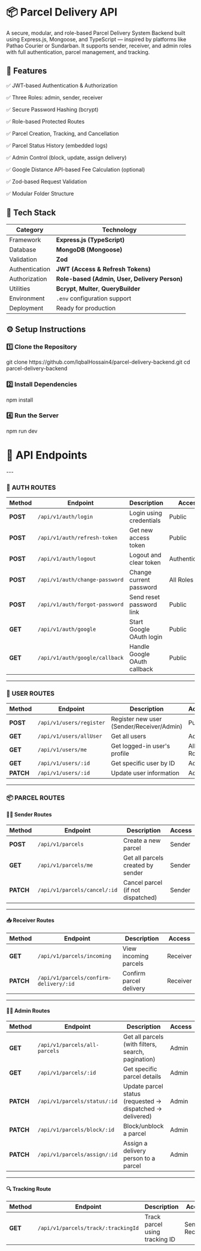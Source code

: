 <h1>📦 Parcel Delivery API</h1>
<p>A secure, modular, and role-based Parcel Delivery System Backend built using Express.js, Mongoose, and TypeScript — inspired by platforms like Pathao Courier or Sundarban.
It supports sender, receiver, and admin roles with full authentication, parcel management, and tracking.</p>
</hr>

<h2>🚀 Features</h2>
<p>✅ JWT-based Authentication & Authorization</p>
<p>✅ Three Roles: admin, sender, receiver</p>
<p>✅ Secure Password Hashing (bcrypt)</p>
<p>✅ Role-based Protected Routes</p>
<p>✅ Parcel Creation, Tracking, and Cancellation</p>
<p>✅ Parcel Status History (embedded logs)</p>
<p>✅ Admin Control (block, update, assign delivery)</p>
<p>✅ Google Distance API-based Fee Calculation (optional)</p>
<p>✅ Zod-based Request Validation</p>
<p>✅ Modular Folder Structure</p>
</hr>

<h2>🧱 Tech Stack</h2>

| Category | Technology |
|-----------|-------------|
| Framework | **Express.js (TypeScript)** |
| Database | **MongoDB (Mongoose)** |
| Validation | **Zod** |
| Authentication | **JWT (Access & Refresh Tokens)** |
| Authorization | **Role-based (Admin, User, Delivery Person)** |
| Utilities | **Bcrypt**, **Multer**, **QueryBuilder** |
| Environment | `.env` configuration support |
| Deployment | Ready for production |

</hr>

<h2>⚙️ Setup Instructions</h2>

<h3>1️⃣ Clone the Repository</h3>
git clone https://github.com/IqbalHossain4/parcel-delivery-backend.git
cd parcel-delivery-backend


<h3>2️⃣ Install Dependencies</h3>
npm install

<h3>4️⃣ Run the Server</h3>
npm run dev

</hr>

<h1>🧭 API Endpoints</h1>
---

### 🔐 **AUTH ROUTES**

| Method | Endpoint | Description | Access |
|--------|-----------|-------------|--------|
| **POST** | `/api/v1/auth/login` | Login using credentials | Public |
| **POST** | `/api/v1/auth/refresh-token` | Get new access token | Public |
| **POST** | `/api/v1/auth/logout` | Logout and clear token | Authenticated |
| **POST** | `/api/v1/auth/change-password` | Change current password | All Roles |
| **POST** | `/api/v1/auth/forgot-password` | Send reset password link | Public |
| **GET** | `/api/v1/auth/google` | Start Google OAuth login | Public |
| **GET** | `/api/v1/auth/google/callback` | Handle Google OAuth callback | Public |

---

### 👤 **USER ROUTES**

| Method | Endpoint | Description | Access |
|--------|-----------|-------------|--------|
| **POST** | `/api/v1/users/register` | Register new user (Sender/Receiver/Admin) | Public |
| **GET** | `/api/v1/users/allUser` | Get all users | Admin |
| **GET** | `/api/v1/users/me` | Get logged-in user's profile | All Roles |
| **GET** | `/api/v1/users/:id` | Get specific user by ID | Admin |
| **PATCH** | `/api/v1/users/:id` | Update user information | Admin |

---

### 📦 **PARCEL ROUTES**

#### 🧑‍💼 Sender Routes
| Method | Endpoint | Description | Access |
|--------|-----------|-------------|--------|
| **POST** | `/api/v1/parcels` | Create a new parcel | Sender |
| **GET** | `/api/v1/parcels/me` | Get all parcels created by sender | Sender |
| **PATCH** | `/api/v1/parcels/cancel/:id` | Cancel parcel (if not dispatched) | Sender |

---

#### 📥 Receiver Routes
| Method | Endpoint | Description | Access |
|--------|-----------|-------------|--------|
| **GET** | `/api/v1/parcels/incoming` | View incoming parcels | Receiver |
| **PATCH** | `/api/v1/parcels/confirm-delivery/:id` | Confirm parcel delivery | Receiver |

---

#### 🧑‍💼 Admin Routes
| Method | Endpoint | Description | Access |
|--------|-----------|-------------|--------|
| **GET** | `/api/v1/parcels/all-parcels` | Get all parcels (with filters, search, pagination) | Admin |
| **GET** | `/api/v1/parcels/:id` | Get specific parcel details | Admin |
| **PATCH** | `/api/v1/parcels/status/:id` | Update parcel status (requested → dispatched → delivered) | Admin |
| **PATCH** | `/api/v1/parcels/block/:id` | Block/unblock a parcel | Admin |
| **PATCH** | `/api/v1/parcels/assign/:id` | Assign a delivery person to a parcel | Admin |

---

#### 🔍 Tracking Route
| Method | Endpoint | Description | Access |
|--------|-----------|-------------|--------|
| **GET** | `/api/v1/parcels/track/:trackingId` | Track parcel using tracking ID | Sender / Receiver |
